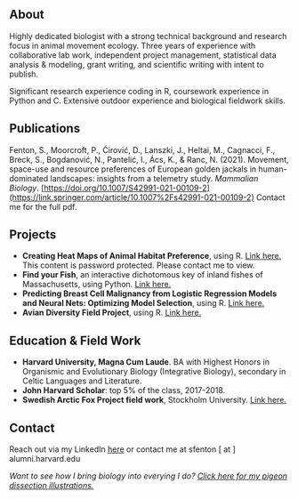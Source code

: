 ## About
Highly dedicated biologist with a strong technical background and research focus in animal movement ecology. Three years of experience with collaborative lab work, independent project management, statistical data analysis & modeling, grant writing, and scientific writing with intent to publish.

Significant research experience coding in R, coursework experience in Python and C. Extensive outdoor experience and biological fieldwork skills.

## Publications
Fenton, S., Moorcroft, P., Ćirović, D., Lanszki, J., Heltai, M., Cagnacci, F., Breck, S., Bogdanović, N., Pantelić, I., Ács, K., & Ranc, N. (2021). Movement, space-use and resource preferences of European golden jackals in human-dominated landscapes: insights from a telemetry study. _Mammalian Biology_.
[https://doi.org/10.1007/S42991-021-00109-2](https://link.springer.com/article/10.1007%2Fs42991-021-00109-2)
Contact me for the full pdf.

## Projects
- **Creating Heat Maps of Animal Habitat Preference**, using R. [Link here.](https://drive.google.com/file/d/1xhhtkLVB5gBajoDdUcCWQ1z-yNxtlT_F/view?usp=sharing) This content is password protected. Please contact me to view.
- **Find your Fish**, an interactive dichotomous key of inland fishes of Massachusetts, using Python. [Link here.](https://github.com/sfenton1214/find-your-fish)
- **Predicting Breast Cell Malignancy from Logistic Regression Models and Neural Nets: Optimizing Model Selection**, using R. [Link here.](https://drive.google.com/file/d/1SLBYL2yAd9rIIPcidHKwuGVzyoJBUXzN/view?usp=sharing)
- **Avian Diversity Field Project**, using R. [Link here.](https://drive.google.com/file/d/1OphhUZ7aRhP_LACuQUPMZBzbYSA2c-4K/view?usp=sharing)

## Education & Field Work
- **Harvard University, Magna Cum Laude**. BA with Highest Honors in Organismic and Evolutionary Biology (Integrative Biology), secondary in Celtic Languages and Literature.
- **John Harvard Scholar**: top 5% of the class, 2017-2018.
- **Swedish Arctic Fox Project field work**, Stockholm University. [Link here.](https://drive.google.com/file/d/1vS9y0qDHXqDgDnTmhXKgU7B60jG-eH_k/view?usp=sharing)

## Contact
Reach out via my LinkedIn [here](https://www.linkedin.com/in/skye-fenton) or contact me at sfenton [ at ] alumni.harvard.edu

_Want to see how I bring biology into everying I do? [Click here for my pigeon dissection illustrations.](https://drive.google.com/file/d/1k2d1MAInRbsByqsKFVlBWQCgxaXrYkNz/view?usp=sharing)_
